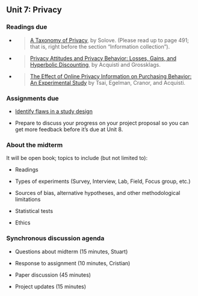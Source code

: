 ## Unit 7: Privacy

### Readings due

  - > [<span class="underline">A Taxonomy of Privacy</span>](https://www.law.upenn.edu/journals/lawreview/articles/volume154/issue3/Solove154U.Pa.L.Rev.477\(2006\).pdf), by Solove. (Please read up to page 491; that is, right before the section “Information collection”).

  - > [<span class="underline">Privacy Attitudes and Privacy Behavior: Losses, Gains, and Hyperbolic Discounting</span>](http://www.heinz.cmu.edu/~acquisti/papers/acquisti_grossklags_eis_refs.pdf), by Acquisti and Grossklags.

  - > [<span class="underline">The Effect of Online Privacy Information on Purchasing Behavior: An Experimental Study</span>](http://www.guanotronic.com/~serge/papers/isr10.pdf) by Tsai, Egelman, Cranor, and Acquisti.

### Assignments due

  - [<span class="underline">Identify flaws in a study design</span>](/assignments/study-design-flaws.md)

  - Prepare to discuss your progress on your project proposal so you can get more feedback before it’s due at Unit 8.

### About the midterm

It will be open book; topics to include (but not limited to):

  - Readings

  - Types of experiments (Survey, Interview, Lab, Field, Focus group, etc.)

  - Sources of bias, alternative hypotheses, and other methodological limitations

  - Statistical tests

  - Ethics

### Synchronous discussion agenda

  - Questions about midterm (15 minutes, Stuart)

  - Response to assignment (10 minutes, Cristian)

  - Paper discussion (45 minutes)

  - Project updates (15 minutes)
